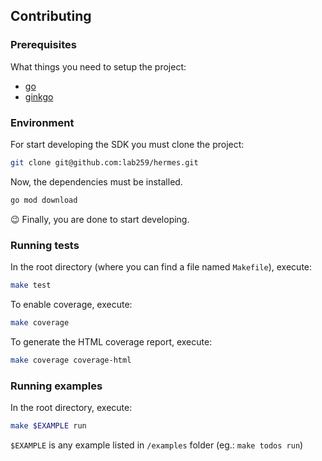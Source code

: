 ## Contributing

### Prerequisites

What things you need to setup the project:

- [go](https://golang.org/doc/install)
- [ginkgo](http://onsi.github.io/ginkgo/)

### Environment

For start developing the SDK you must clone the project:

```bash
git clone git@github.com:lab259/hermes.git
```

Now, the dependencies must be installed.

```bash
go mod download
```

:wink: Finally, you are done to start developing.

### Running tests

In the root directory (where you can find a file named `Makefile`), execute:

```bash
make test
```

To enable coverage, execute:

```bash
make coverage
```

To generate the HTML coverage report, execute:

```bash
make coverage coverage-html
```

### Running examples

In the root directory, execute:

```bash
make $EXAMPLE run
```

`$EXAMPLE` is any example listed in `/examples` folder (eg.: `make todos run`)
